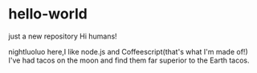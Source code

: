 # hello-world
just a new repository
Hi humans!

nightluoluo here,I like node.js and Coffeescript(that's what I'm made of!)
I've had tacos on the moon and find them far superior to the Earth tacos.
